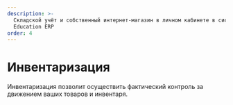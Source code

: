 ```yaml
---
description: >-
  Складской учёт и собственный интернет-магазин в личном кабинете в системе
  Education ERP
order: 4
---
```


# Инвентаризация

Инвентаризация позволит осуществить фактический контроль за движением ваших товаров и инвентаря.